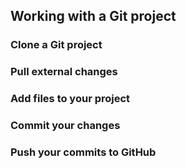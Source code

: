    
## Working with a Git project

   
### Clone a Git project




### Pull external changes




### Add files to your project






### Commit your changes






### Push your commits to GitHub




